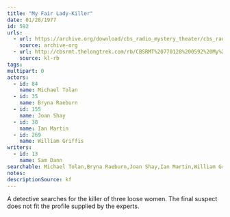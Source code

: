 ```yaml
---
title: "My Fair Lady-Killer"
date: 01/28/1977
id: 592
urls: 
  - url: https://archive.org/download/cbs_radio_mystery_theater/cbs_radio_mystery_theater-0551-0600.zip/cbs_radio_mystery_theater-0551-0600%2Fcbsrmt_0592_my_fair_lady_killer.mp3
    source: archive-org
  - url: http://cbsrmt.thelongtrek.com/rb/CBSRMT%20770128%200592%20My%20Fair%20Lady%20Killer_wbbm_rb%20slow.mp3
    source: kl-rb
tags: 
multipart: 0
actors:  
  - id: 84
    name: Michael Tolan  
  - id: 35
    name: Bryna Raeburn  
  - id: 155
    name: Joan Shay  
  - id: 38
    name: Ian Martin  
  - id: 269
    name: William Griffis
writers:  
  - id: 13
    name: Sam Dann
searchable: Michael Tolan,Bryna Raeburn,Joan Shay,Ian Martin,William Griffis Sam Dann
notes: 
descriptionSource: kf
---
```

A detective searches for the killer of three loose women. The final suspect does not fit the profile supplied by the experts.